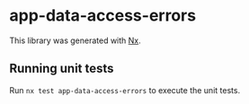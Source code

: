# app-data-access-errors

This library was generated with [Nx](https://nx.dev).

## Running unit tests

Run `nx test app-data-access-errors` to execute the unit tests.
